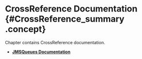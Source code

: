 # CrossReference Documentation {#CrossReference_summary .concept}

Chapter contains CrossReference documentation.

-   **[JMSQueues Documentation](../crusader/JMSQueues/JMSQueues.md)**  


